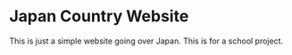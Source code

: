 # Japan Country Website
This is just a simple website going over Japan.
This is for a school project.